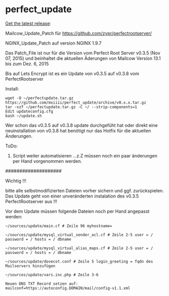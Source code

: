 # perfect_update
[Get the latest release](https://github.com/mxiiii/perfect_update/releases/latest "Latest Release"): 

Mailcow_Update_Patch für https://github.com/zypr/perfectrootserver/

NGINX_Update_Patch auf version NGINX 1.9.7

Das Patch_File ist nur für die Version vom Perfect Root Server v0.3.5 (Nov 07, 2015) und beinhaltet die aktuellen Äderungen von Mailcow Version 13.1 bis zum Dez. 6, 2015

Bis auf Lets Encrypt ist es ein Update von v0.3.5 auf v0.3.8 vom PerfectRootserver

Install:
```
wget -O ~/perfectupdate.tar.gz https://github.com/mxiiii/perfect_update/archive/v0.x.x.tar.gz
tar -xzf ~/perfectupdate.tar.gz -C ~/ --strip-components=1
Edit updateconfig.cfg
bash ~/update.sh
```

Wer schon das v0.3.5 auf v0.3.8 update durchgefüht hat oder direkt eine neuinstallation von v0.3.8 hat benötigt nur das Hotfix für die aktuellen Änderungen.


ToDo: 
1. Script weiter automatisieren ...z.Z müssen noch ein paar änderungen per Hand vorgenommen werden.


####################

Wichtig !!!

bitte alle selbstmodifizierten Dateien vorher sichern und ggf. zurückspielen. Das Update geht von einer unveränderten instalation des v0.3.5 PerfectRootserver aus !!!

Vor dem Update müssen folgende Dateien noch per Hand angepasst werden:
```
~/sources/update/main.cf # Zeile 96 myhostname=
```
```
~/sources/update/mysql_virtual_sender_acl.cf # Zeile 2-5 user = / password = / hosts = / dbname
```
```
~/sources/update/mysql_virtual_alias_maps.cf # Zeile 2-5 user = / password = / hosts = / dbname
```
```
~/sources/update/dovecot.conf # Zeile 5 login_greeting = fqdn des Mailservers hinzufügen
```
```
~/sources/update/vars.inc.php # Zeile 3-6 
```
```
Neuen DNS TXT Record setzen auf: mailconf=https://autoconfig.DOMAIN/mail/config-v1.1.xml 
```
